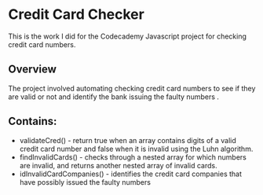 # Credit Card Checker 

This is the work I did for the Codecademy Javascript project for checking credit card numbers.

## Overview 

The project involved automating checking credit card numbers to see if they are valid or not and identify the bank issuing the faulty numbers . 

## Contains: 
- validateCred() - return true when an array contains digits of a valid credit card number and false when it is invalid using the Luhn algorithm. 
- findInvalidCards() - checks through a nested array for which numbers are invalid, and returns another nested array of invalid cards.
- idInvalidCardCompanies() - identifies the credit card companies that have possibly issued the faulty numbers
